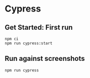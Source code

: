 # Cypress

## Get Started: First run

```shell
npm ci
npm run cypress:start
```

## Run against screenshots

```shell
npm run cypress
```
